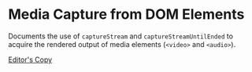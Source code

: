 # Media Capture from DOM Elements

Documents the use of `captureStream` and `captureStreamUntilEnded` to acquire the
rendered output of media elements (`<video>` and `<audio>`).

[Editor's Copy](https://w3c.github.io/mediacapture-fromelement)
